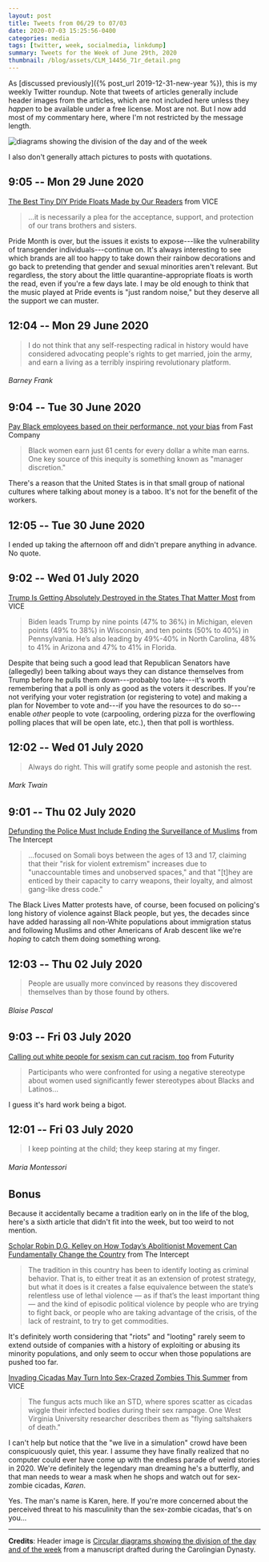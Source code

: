 ```yaml
---
layout: post
title: Tweets from 06/29 to 07/03
date: 2020-07-03 15:25:56-0400
categories: media
tags: [twitter, week, socialmedia, linkdump]
summary: Tweets for the Week of June 29th, 2020
thumbnail: /blog/assets/CLM_14456_71r_detail.png
---
```


As [discussed previously]({% post_url 2019-12-31-new-year %}), this is my weekly Twitter roundup.  Note that tweets of articles generally include header images from the articles, which are not included here unless they *happen* to be available under a free license.  Most are not.  But I now add most of my commentary here, where I'm not restricted by the message length.

![diagrams showing the division of the day and of the week](/blog/assets/CLM_14456_71r_detail.png "diagrams showing the division of the day and of the week")

I also don't generally attach pictures to posts with quotations.

## 9:05 -- Mon 29 June 2020

[<i class="fab fa-twitter-square"></i>](https://twitter.com/jcolag/status/1277588880997273601) [The Best Tiny DIY Pride Floats Made by Our Readers](https://www.vice.com/en_us/article/ep4pz7/the-best-tiny-diy-pride-floats-made-by-our-readers) from VICE

 > ...it is necessarily a plea for the acceptance, support, and protection of our trans brothers and sisters.

Pride Month is over, but the issues it exists to expose---like the vulnerability of transgender individuals---continue on.  It's always interesting to see which brands are all too happy to take down their rainbow decorations and go back to pretending that gender and sexual minorities aren't relevant.  But regardless, the story about the little quarantine-appropriate floats is worth the read, even if you're a few days late.  I may be old enough to think that the music played at Pride events is "just random noise," but they deserve all the support we can muster.

## 12:04 -- Mon 29 June 2020

[<i class="fab fa-twitter"></i>](https://twitter.com/jcolag/status/1277633927637688321)

 > I do not think that any self-respecting radical in history would have considered advocating people's rights to get married, join the army, and earn a living as a terribly inspiring revolutionary platform.

###### Barney Frank

## 9:04 -- Tue 30 June 2020

[<i class="fab fa-twitter-square"></i>](https://twitter.com/jcolag/status/1277951017108205568) [Pay Black employees based on their performance, not your bias](https://www.fastcompany.com/90520541/pay-black-employees-based-on-their-performance-not-your-bias) from Fast Company

 > Black women earn just 61 cents for every dollar a white man earns. One key source of this inequity is something known as "manager discretion."

There's a reason that the United States is in that small group of national cultures where talking about money is a taboo.  It's not for the benefit of the workers.

## 12:05 -- Tue 30 June 2020

I ended up taking the afternoon off and didn't prepare anything in advance.  No quote.

## 9:02 -- Wed 01 July 2020

[<i class="fab fa-twitter-square"></i>](https://twitter.com/jcolag/status/1278312901519040512) [Trump Is Getting Absolutely Destroyed in the States That Matter Most](https://www.vice.com/en_us/article/m7j7v4/trump-is-getting-absolutely-destroyed-in-the-states-that-matter-most) from VICE

 > Biden leads Trump by nine points (47% to 36%) in Michigan, eleven points (49% to 38%) in Wisconsin, and ten points (50% to 40%) in Pennsylvania. He’s also leading by 49%-40% in North Carolina, 48% to 41% in Arizona and 47% to 41% in Florida.

Despite that being such a good lead that Republican Senators have (allegedly) been talking about ways they can distance themselves from Trump before he pulls them down---probably too late---it's worth remembering that a poll is only as good as the voters it describes.  If you're not verifying your voter registration (or registering to vote) and making a plan for November to vote and---if you have the resources to do so---enable *other* people to vote (carpooling, ordering pizza for the overflowing polling places that will be open late, etc.), then that poll is worthless.

## 12:02 -- Wed 01 July 2020

[<i class="fab fa-twitter"></i>](https://twitter.com/jcolag/status/1278358200400719875)

 > Always do right. This will gratify some people and astonish the rest.

###### Mark Twain

## 9:01 -- Thu 02 July 2020

[<i class="fab fa-twitter-square"></i>](https://twitter.com/jcolag/status/1278675037847838720) [Defunding the Police Must Include Ending the Surveillance of Muslims](https://theintercept.com/2020/06/25/defund-police-dhs-cve-program/) from The Intercept

 > ...focused on Somali boys between the ages of 13 and 17, claiming that their "risk for violent extremism" increases due to "unaccountable times and unobserved spaces," and that "[t]hey are enticed by their capacity to carry weapons, their loyalty, and almost gang-like dress code."

The Black Lives Matter protests have, of course, been focused on policing's long history of violence against Black people, but yes, the decades since have added harassing all non-White populations about immigration status and following Muslims and other Americans of Arab descent like we're *hoping* to catch them doing something wrong.

## 12:03 -- Thu 02 July 2020

[<i class="fab fa-twitter"></i>](https://twitter.com/jcolag/status/1278720839857438722)

 > People are usually more convinced by reasons they discovered themselves than by those found by others.

###### Blaise Pascal

## 9:03 -- Fri 03 July 2020

[<i class="fab fa-twitter-square"></i>](https://twitter.com/jcolag/status/1279037928950423554) [Calling out white people for sexism can cut racism, too](https://www.futurity.org/confronting-prejudice-racism-sexism-2393422/) from Futurity

 > Participants who were confronted for using a negative stereotype about women used significantly fewer stereotypes about Blacks and Latinos...

I guess it's hard work being a bigot.

## 12:01 -- Fri 03 July 2020

[<i class="fab fa-twitter"></i>](https://twitter.com/jcolag/status/1279082724150648833)

 > I keep pointing at the child; they keep staring at my finger.

###### Maria Montessori

## Bonus

Because it accidentally became a tradition early on in the life of the blog, here's a sixth article that didn't fit into the week, but too weird to not mention.

<i class="fas fa-square"></i> [Scholar Robin D.G. Kelley on How Today’s Abolitionist Movement Can Fundamentally Change the Country](https://theintercept.com/2020/06/27/robin-dg-kelley-intercepted/) from The Intercept

 > The tradition in this country has been to identify looting as criminal behavior. That is, to either treat it as an extension of protest strategy, but what it does is it creates a false equivalence between the state’s relentless use of lethal violence — as if that’s the least important thing — and the kind of episodic political violence by people who are trying to fight back, or people who are taking advantage of the crisis, of the lack of restraint, to try to get commodities.

It's definitely worth considering that "riots" and "looting" rarely seem to extend outside of companies with a history of exploiting or abusing its minority populations, and only seem to occur when those populations are pushed too far.

<i class="fas fa-square"></i> [Invading Cicadas May Turn Into Sex-Crazed Zombies This Summer](https://www.vice.com/en_us/article/xg8gwz/invading-cicadas-may-turn-into-sex-crazed-zombies-this-summer) from VICE

 > The fungus acts much like an STD, where spores scatter as cicadas wiggle their infected bodies during their sex rampage. One West Virginia University researcher describes them as "flying saltshakers of death."

I can't help but notice that the "we live in a simulation" crowd have been conspicuously quiet, this year.  I assume they have finally realized that no computer could ever have come up with the endless parade of weird stories in 2020.  We're definitely the legendary man dreaming he's a butterfly, and that man needs to wear a mask when he shops and watch out for sex-zombie cicadas, *Karen*.

Yes.  The man's name is Karen, here.  If you're more concerned about the perceived threat to his masculinity than the sex-zombie cicadas, that's on you...

* * *

**Credits**:  Header image is [Circular diagrams showing the division of the day and of the week](https://en.wikipedia.org/wiki/Week#/media/File:CLM_14456_71r_detail.jpg) from a manuscript drafted during the Carolingian Dynasty.
